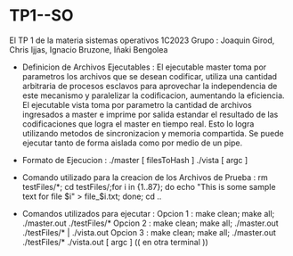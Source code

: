 # TP1--SO
El TP 1 de la materia sistemas operativos 1C2023
Grupo : Joaquin Girod, Chris Ijjas, Ignacio Bruzone, Iñaki Bengolea

- Definicion de Archivos Ejecutables : 
El ejecutable master toma por parametros los archivos que se desean codificar, utiliza una cantidad arbitraria de procesos esclavos para aprovechar la independencia de este mecanismo y paralelizar la codificacion, aumentando la eficiencia.
El ejecutable vista toma por parametro la cantidad de archivos ingresados a master e imprime por salida estandar el resultado de las codificaciones que logra el master en tiempo real. Esto lo logra utilizando metodos de sincronizacion y memoria compartida. Se puede ejecutar tanto de forma aislada como por medio de un pipe.

- Formato de Ejecucion :
./master [ filesToHash ]
./vista [ argc ]

- Comando utilizado para la creacion de los Archivos de Prueba : 
rm testFiles/*; cd testFiles/;for i in {1..87}; do echo "This is some sample text for file $i" > file_$i.txt; done; cd ..

- Comandos utilizados para ejecutar :
Opcion 1 :  make clean; make all; ./master.out ./testFiles/*
Opcion 2 :  make clean; make all; ./master.out ./testFiles/* | ./vista.out
Opcion 3 :  make clean; make all; ./master.out ./testFiles/* 
            ./vista.out [ argc ]     (( en otra terminal ))


